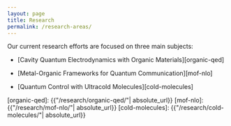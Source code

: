 ```yaml
---
layout: page
title: Research
permalink: /research-areas/
---
```



Our current research efforts are focused on three main subjects:

* [Cavity Quantum Electrodynamics with Organic Materials][organic-qed]

* [Metal-Organic Frameworks for Quantum Communication][mof-nlo]

* [Quantum Control with Ultracold Molecules][cold-molecules]

[organic-qed]: {{"/research/organic-qed/"| absolute_url}}
[mof-nlo]: {{"/research/mof-nlo/"| absolute_url}}
[cold-molecules]: {{"/research/cold-molecules/"| absolute_url}}